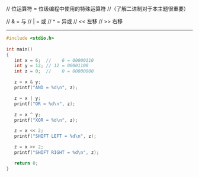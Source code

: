 // 位运算符 = 位级编程中使用的特殊运算符
//（了解二进制对于本主题很重要）

// & = 与
// | = 或
// ^ = 异或
// << 左移
// >> 右移

---

```c
#include <stdio.h>
 
int main()
{
   int x = 6;  //    6 = 00000110
   int y = 12; // 12 = 00001100 
   int z = 0;  //    0 = 00000000

   z = x & y;
   printf("AND = %d\n", z);

   z = x | y;
   printf("OR = %d\n", z);

   z = x ^ y;
   printf("XOR = %d\n", z);

   z = x << 2;
   printf("SHIFT LEFT = %d\n", z);

   z = x >> 2;
   printf("SHIFT RIGHT = %d\n", z);

   return 0;
}
```
